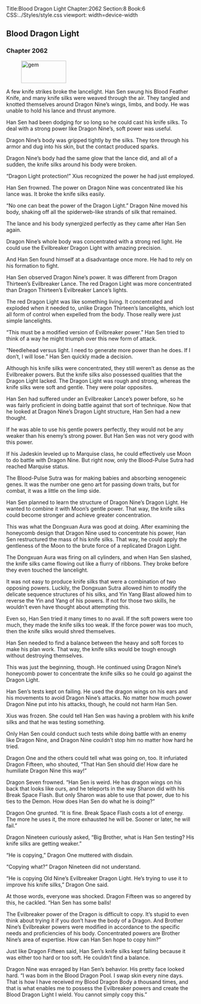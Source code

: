 Title:Blood Dragon Light 
Chapter:2062 
Section:8 
Book:6 
CSS:../Styles/style.css 
viewport: width=device-width
  
## Blood Dragon Light
### Chapter 2062
  
<figure>
	<img src="../Images/gem.gif" alt="gem" id="gem" width="120" height="60" />
</figure>
  

  
A few knife strikes broke the lancelight. Han Sen swung his Blood Feather Knife, and many knife silks were weaved through the air. They tangled and knotted themselves around Dragon Nine’s wings, limbs, and body. He was unable to hold his lance and thrust anymore.

Han Sen had been dodging for so long so he could cast his knife silks. To deal with a strong power like Dragon Nine’s, soft power was useful.

Dragon Nine’s body was gripped tightly by the silks. They tore through his armor and dug into his skin, but the contact produced sparks.

Dragon Nine’s body had the same glow that the lance did, and all of a sudden, the knife silks around his body were broken.

“Dragon Light protection!” Xius recognized the power he had just employed.

Han Sen frowned. The power on Dragon Nine was concentrated like his lance was. It broke the knife silks easily.

“No one can beat the power of the Dragon Light.” Dragon Nine moved his body, shaking off all the spiderweb-like strands of silk that remained.

The lance and his body synergized perfectly as they came after Han Sen again.

Dragon Nine’s whole body was concentrated with a strong red light. He could use the Evilbreaker Dragon Light with amazing precision.

And Han Sen found himself at a disadvantage once more. He had to rely on his formation to fight.

Han Sen observed Dragon Nine’s power. It was different from Dragon Thirteen’s Evilbreaker Lance. The red Dragon Light was more concentrated than Dragon Thirteen’s Evilbreaker Lance’s lights.

The red Dragon Light was like something living. It concentrated and exploded when it needed to, unlike Dragon Thirteen’s lancelights, which lost all form of control when expelled from the body. Those really were just simple lancelights.

“This must be a modified version of Evilbreaker power.” Han Sen tried to think of a way he might triumph over this new form of attack.

“Needlehead versus light. I need to generate more power than he does. If I don’t, I will lose.” Han Sen quickly made a decision.

Although his knife silks were concentrated, they still weren’t as dense as the Evilbreaker powers. But the knife silks also possessed qualities that the Dragon Light lacked. The Dragon Light was rough and strong, whereas the knife silks were soft and gentle. They were polar opposites.

Han Sen had suffered under an Evilbreaker Lance’s power before, so he was fairly proficient in doing battle against that sort of technique. Now that he looked at Dragon Nine’s Dragon Light structure, Han Sen had a new thought.

If he was able to use his gentle powers perfectly, they would not be any weaker than his enemy’s strong power. But Han Sen was not very good with this power.

If his Jadeskin leveled up to Marquise class, he could effectively use Moon to do battle with Dragon Nine. But right now, only the Blood-Pulse Sutra had reached Marquise status.

The Blood-Pulse Sutra was for making babies and absorbing xenogeneic genes. It was the number one geno art for passing down traits, but for combat, it was a little on the limp side.

Han Sen planned to learn the structure of Dragon Nine’s Dragon Light. He wanted to combine it with Moon’s gentle power. That way, the knife silks could become stronger and achieve greater concentration.

This was what the Dongxuan Aura was good at doing. After examining the honeycomb design that Dragon Nine used to concentrate his power, Han Sen restructured the mass of his knife silks. That way, he could apply the gentleness of the Moon to the brute force of a replicated Dragon Light.

The Dongxuan Aura was firing on all cylinders, and when Han Sen slashed, the knife silks came flowing out like a flurry of ribbons. They broke before they even touched the lancelight.

It was not easy to produce knife silks that were a combination of two opposing powers. Luckily, the Dongxuan Sutra allowed him to modify the delicate sequence structures of his silks, and Yin Yang Blast allowed him to reverse the Yin and Yang of his powers. If not for those two skills, he wouldn’t even have thought about attempting this.

Even so, Han Sen tried it many times to no avail. If the soft powers were too much, they made the knife silks too weak. If the force power was too much, then the knife silks would shred themselves.

Han Sen needed to find a balance between the heavy and soft forces to make his plan work. That way, the knife silks would be tough enough without destroying themselves.

This was just the beginning, though. He continued using Dragon Nine’s honeycomb power to concentrate the knife silks so he could go against the Dragon Light.

Han Sen’s tests kept on failing. He used the dragon wings on his ears and his movements to avoid Dragon Nine’s attacks. No matter how much power Dragon Nine put into his attacks, though, he could not harm Han Sen.

Xius was frozen. She could tell Han Sen was having a problem with his knife silks and that he was testing something.

Only Han Sen could conduct such tests while doing battle with an enemy like Dragon Nine, and Dragon Nine couldn’t stop him no matter how hard he tried.

Dragon One and the others could tell what was going on, too. It infuriated Dragon Fifteen, who shouted, “That Han Sen should die! How dare he humiliate Dragon Nine this way!”

Dragon Seven frowned. “Han Sen is weird. He has dragon wings on his back that looks like ours, and he teleports in the way Sharon did with his Break Space Flash. But only Sharon was able to use that power, due to his ties to the Demon. How does Han Sen do what he is doing?”

Dragon One grunted. “It is fine. Break Space Flash costs a lot of energy. The more he uses it, the more exhausted he will be. Sooner or later, he will fail.”

Dragon Nineteen curiously asked, “Big Brother, what is Han Sen testing? His knife silks are getting weaker.”

“He is copying,” Dragon One muttered with disdain.

“Copying what?” Dragon Nineteen did not understand.

“He is copying Old Nine’s Evilbreaker Dragon Light. He’s trying to use it to improve his knife silks,” Dragon One said.

At those words, everyone was shocked. Dragon Fifteen was so angered by this, he cackled. “Han Sen has some balls!

The Evilbreaker power of the Dragon is difficult to copy. It’s stupid to even think about trying it if you don’t have the body of a Dragon. And Brother Nine’s Evilbreaker powers were modified in accordance to the specific needs and proficiencies of his body. Concentrated powers are Brother Nine’s area of expertise. How can Han Sen hope to copy him?”

Just like Dragon Fifteen said, Han Sen’s knife silks kept failing because it was either too hard or too soft. He couldn’t find a balance.

Dragon Nine was enraged by Han Sen’s behavior. His pretty face looked hard. “I was bom in the Blood Dragon Pool. I swap skin every nine days. That is how I have received my Blood Dragon Body a thousand times, and that is what enables me to possess the Evilbreaker powers and create the Blood Dragon Light I wield. You cannot simply copy this.”